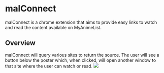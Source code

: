 
# malConnect
malConnect is a chrome extension that aims to provide easy links to watch and read the content available on MyAnimeList.

## Overview
malConnect will query various sites to return the source. The user will see a button below the poster which, when clicked, will open another window to that site where the user can watch or read.
![](https://cdn.discordapp.com/attachments/942218891952783421/1052681172485951488/image.png)

